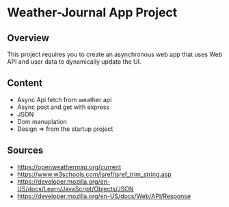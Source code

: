 # Weather-Journal App Project

## Overview

This project requires you to create an asynchronous web app that uses Web API and user data to dynamically update the UI.

## Content

- Async Api fetch from weather api
- Async post and get with express
- JSON
- Dom manuplation
- Design => from the startup project

## Sources

- https://openweathermap.org/current
- https://www.w3schools.com/jsref/jsref_trim_string.asp
- https://developer.mozilla.org/en-US/docs/Learn/JavaScript/Objects/JSON
- https://developer.mozilla.org/en-US/docs/Web/API/Response
